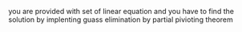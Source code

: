 you are provided with set of linear equation and you have to find the solution by implenting guass elimination by partial pivioting theorem 
